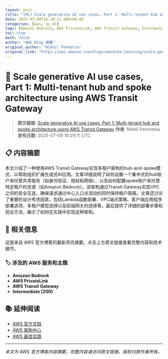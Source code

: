 ```yaml
---
layout: post
title: "[ML] Scale generative AI use cases, Part 1: Multi-tenant hub and spoke architecture using AWS Transit Gateway"
date: 2025-07-09T16:29:11.000+00:00
categories: [aws, ai-ml]
tags: [Amazon Bedrock, AWS PrivateLink, AWS Transit Gateway, Intermediate (200)]
toc: true
math: false
author: "AWS Blog 摘要"
original_author: "Nikhil Penmetsa"
original_link: "https://aws.amazon.com/blogs/machine-learning/scale-generative-ai-use-cases-part-1-multi-tenant-hub-and-spoke-architecture-using-aws-transit-gateway/"
---
```


# 🤖 Scale generative AI use cases, Part 1: Multi-tenant hub and spoke architecture using AWS Transit Gateway

> **原文链接**: [Scale generative AI use cases, Part 1: Multi-tenant hub and spoke architecture using AWS Transit Gateway](https://aws.amazon.com/blogs/machine-learning/scale-generative-ai-use-cases-part-1-multi-tenant-hub-and-spoke-architecture-using-aws-transit-gateway/)
> **作者**: Nikhil Penmetsa
> **发布日期**: 2025-07-09 16:29:11 UTC

## 📋 内容摘要

本文介绍了一种使用AWS Transit Gateway实现多租户架构的hub-and-spoke模式，以帮助组织扩展生成式AI应用。文章详细说明了如何设置一个集中式的hub账户来托管共享服务（如身份验证、授权和网络），以及如何配置spoke账户来托管特定租户的资源（如Amazon Bedrock）。该架构通过Transit Gateway实现VPC之间的安全互连，确保请求通过中心入口点流动的同时保持租户隔离。文章还讨论了重要的设计考虑因素，包括Lambda函数部署、VPC端点策略、客户端应用程序部署选项、多租户模型选择以及前端网关的选择等。最后提供了详细的部署步骤和验证方法，展示了如何在实践中实现这种架构。

## 🔗 相关信息

这是来自 AWS 官方博客的最新资讯摘要。点击上方原文链接查看完整内容和技术细节。

### 🏷️ 涉及的 AWS 服务和主题

- **Amazon Bedrock**
- **AWS PrivateLink**
- **AWS Transit Gateway**
- **Intermediate (200)**

## 📚 延伸阅读

- [AWS 官方文档](https://docs.aws.amazon.com/)
- [AWS 架构中心](https://aws.amazon.com/architecture/)
- [AWS 最佳实践](https://aws.amazon.com/architecture/well-architected/)

---

*本文为 AWS 官方博客内容摘要，完整内容请访问原文链接。版权归原作者所有。*